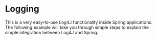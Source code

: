 # Logging
This is a very easy-to-use Log4J functionality inside Spring applications. The following example will take you through simple steps to explain the simple integration between Log4J and Spring.
